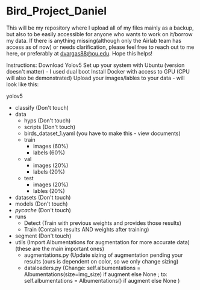 # Bird_Project_Daniel
This will be my repository where I upload all of my files mainly as a backup, but also to be easily accessible for anyone who wants to work on it/borrow my data. If there is anything missing(although only the Airlab team has access as of now) or needs clarification, please feel free to reach out to me here, or preferably at dvargas88@ou.edu. Hope this helps!

Instructions: 
Download Yolov5
Set up your system with Ubuntu (version doesn't matter) - I used dual boot
Install Docker with access to GPU (CPU will also be demonstrated)
Upload your images/lables to your data - will look like this:

yolov5
  - classify (Don't touch)
  - data
      - hyps (Don't touch)
      - scripts (Don't touch)
      - birds_dataset_1.yaml (you have to make this - view documents)
      - train
          - images (60%)
          - labels (60%)
      - val
          - images (20%)
          - labels (20%)
      - test
          - images (20%)
          - lables (20%)
  - datasets (Don't touch)
  - models (Don't touch)
  - _pycache_ (Don't touch)
  - runs
      - Detect (Train with previous weights and provides those results)
      - Train (Contains results AND weights after training)
  - segment (Don't touch)
  - utils (Import Albumentations for augmentation for more accurate data) (these are the main important ones)
      - augmentations.py (Update sizing of augmentation pending your results (ours is dependent on color, so we only change sizing)
      - dataloaders.py (Change: self.albumentations = Albumentations(size=img_size) if augment else None ; to: self.albumentations = Albumentations() if augment else None )
